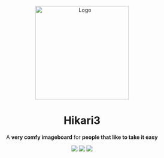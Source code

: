 <p align="center">
  <img src="/files/masco.gif?raw=true" alt="Logo" width="250">
  <h1 align="center">Hikari3</h1>

  <p align="center">
    A <strong>very comfy imageboard</strong> for <strong>people that like to take it easy</strong><br>
  </p>
  <p align="center">
    <a href="https://discord.com/invite/XfpsgeTmum"><img src="https://img.shields.io/badge/Discord-5865F2?style=flat-square&logo=discord&logoColor=ffffff"></a>
    <a href="irc://irc.rizon.net/hikari3"><img src="https://img.shields.io/badge/IRC-89b4fa?style=flat-square"></a>
    <a href="https://steamcommunity.com/groups/Hikari3"><img src="https://img.shields.io/badge/Steam-2a475e?style=flat-square&logo=steam&logoColor=ffffff"></a>
  </p>
</p>
